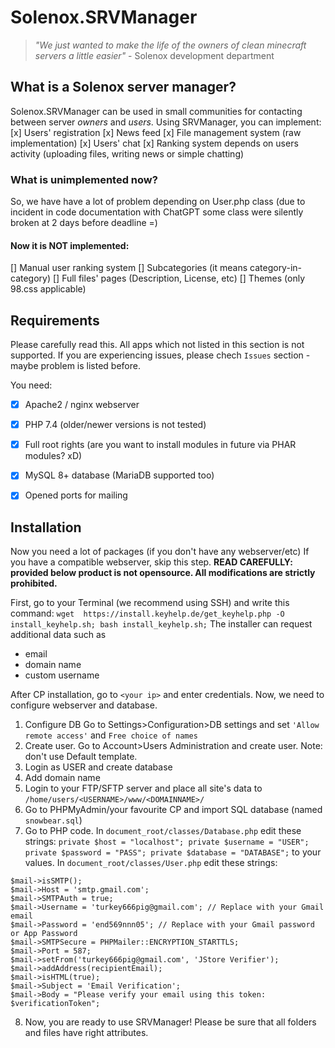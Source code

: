# Solenox.SRVManager

> *"We just wanted to make the life of the owners of clean minecraft servers a little easier"* - Solenox development department

## What is a Solenox server manager?
Solenox.SRVManager can be used in small communities for contacting between server *owners* and *users*. Using SRVManager, you can implement:
[x] Users' registration
[x] News feed
[x] File management system (raw implementation)
[x] Users' chat
[x] Ranking system depends on users activity (uploading files, writing news or simple chatting)

### What is unimplemented now?
So, we have have a lot of problem depending on User.php class (due to incident in code documentation with ChatGPT some class were silently broken at 2 days before deadline =)
#### Now it is NOT implemented:
[] Manual user ranking system
[] Subcategories (it means category-in-category)
[] Full files' pages (Description, License, etc)
[] Themes (only 98.css applicable)

## Requirements
Please carefully read this. All apps which not listed in this section is not supported. If you are experiencing issues, please chech `Issues` section - maybe problem is listed before.

You need:
 - [X] Apache2 / nginx webserver
 - [X] PHP 7.4 (older/newer versions is not tested)
 - [X] Full root rights (are you want to install modules in future via PHAR modules? xD)
 - [X] MySQL 8+ database (MariaDB supported too)
 - [X] Opened ports for mailing

 
## Installation
Now you need a lot of packages (if you don't have any webserver/etc)
If you have a compatible webserver, skip this step.
**READ CAREFULLY: provided below product is not opensource. All modifications are strictly prohibited.**

First, go to your Terminal (we recommend using SSH) and write this command:
`wget  https://install.keyhelp.de/get_keyhelp.php -O install_keyhelp.sh; bash install_keyhelp.sh;`
The installer can request additional data such as 
- email
- domain name
- custom username

After CP installation, go to `<your ip>` and enter credentials.
Now, we need to configure webserver and database.
1. Configure DB 
Go to Settings>Configuration>DB settings and set `'Allow remote access'` and `Free choice of names`
2. Create user.
Go to Account>Users Administration and create user. Note: don't use Default template.
3. Login as USER and create database
4. Add domain name
5. Login to your FTP/SFTP server and place all site's data to `/home/users/<USERNAME>/www/<DOMAINNAME>/`
6. Go to PHPMyAdmin/your favourite CP and import SQL database (named `snowbear.sql`)
7. Go to PHP code. In 
    `document_root/classes/Database.php` edit these strings:
`private $host = "localhost";
private $username = "USER";
private $password = "PASS";
private $database = "DATABASE";` to your values.
In 
    `document_root/classes/User.php` edit these strings:
```
$mail->isSMTP();
$mail->Host = 'smtp.gmail.com';
$mail->SMTPAuth = true;
$mail->Username = 'turkey666pig@gmail.com'; // Replace with your Gmail email
$mail->Password = 'end569nnn05'; // Replace with your Gmail password or App Password
$mail->SMTPSecure = PHPMailer::ENCRYPTION_STARTTLS;
$mail->Port = 587;
$mail->setFrom('turkey666pig@gmail.com', 'JStore Verifier');
$mail->addAddress(recipientEmail);
$mail->isHTML(true);
$mail->Subject = 'Email Verification';
$mail->Body = "Please verify your email using this token: $verificationToken";
```

8. Now, you are ready to use SRVManager! Please be sure that all folders and files have right attributes.

